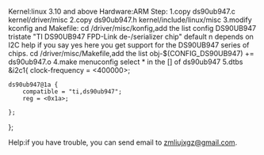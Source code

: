 Kernel:linux 3.10 and above
Hardware:ARM
Step:
1.copy ds90ub947.c kernel/driver/misc
2.copy ds90ub947.h kernel/include/linux/misc
3.modify kconfig and Makefile:
cd /driver/misc/konfig,add the list
config DS90UB947
	tristate "TI DS90UB947 FPD-Link de-/serializer chip"
	default n
	depends on I2C
	help
	  if you say yes here you get support for the DS90UB947 series of
	  chips.
cd /driver/misc/Makefile,add the list
obj-$(CONFIG_DS90UB947)	+= ds90ub947.o
4.make menuconfig
select * in the [] of ds90ub947
5.dtbs
&i2c1{
	clock-frequency = <400000>;
	
	ds90ub947@1a {
		compatible = "ti,ds90ub947";
		reg = <0x1a>;
		
	};

};

Help:if you have trouble, you can send email to <zmliujxgz@gmail.com>.
